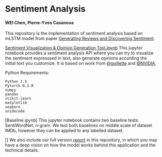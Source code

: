 # Sentiment Analysis
#### WEI Chen, Pierre-Yves Casanova

This repository is the implementation of sentiment analysis based on mLSTM model from paper [Generating Reviews and Discovering Sentiment](https://github.com/openai/generating-reviews-discovering-sentiment).

[Sentiment Visualization & Opinion Generation Tool.ipynb](https://github.com/WEICHENGIT/Sentiment-Analysis-PRIM/blob/master/Sentiment%20Visualization%20%26%20Opinion%20Generation%20Tool.ipynb) 
This jupyter notebook provides a sentiment analysis API where you can try to visualize the sentiment expresssed in text, also generate opinions according the initial text you customize. It is based on work from [@guillette](https://github.com/guillitte/pytorch-sentiment-neuron) and [@NVIDIA](https://github.com/NVIDIA/sentiment-discovery).

Python Requirements:

    Python 3.5
    Pytorch 0.3.0
    numpy
    pandas
    scikit-learn
    matplotlib
    seaborn
    unidecode

[Baseline.ipynb]
This jupyter notebook contains two baseline tests: SentiWordNet, n-gram. We test both baselines on middle scale of dataset IMDb, however they can be applied to any labelled dataset.

[]
We also include our full version [report](https://github.com/WEICHENGIT/Sentiment-Analysis-PRIM/blob/master/report%20v2.0.pdf) in this repository, in which you may have a deep vision on how the model works behind this application and the technical details.
